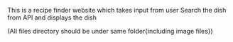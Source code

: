 This is a recipe finder website which takes input from user 
Search the dish from API and displays the dish

(All files directory should be under same folder{including image files})
